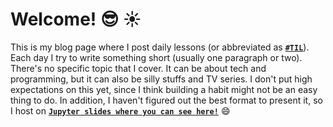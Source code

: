 # Welcome! :sunglasses: :sunny:
This is my blog page where I post daily lessons (or abbreviated as [<strong>`#TIL`</strong>](https://www.urbandictionary.com/define.php?term=TIL)). Each day I try to write something short (usually one paragraph or two). There's no specific topic that I cover. It can be about tech and programming, but it can also be silly stuffs and TV series. I don't put high expectations on this yet, since I think building a habit might not be an easy thing to do. In addition, I haven't figured out the best format to present it, so I host on [<strong>`Jupyter slides where you can see here!`</strong>](https://ledwindra.github.io/today-i-learned/#/) :smile:
